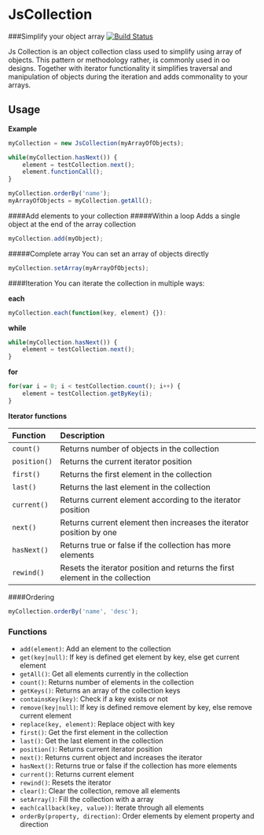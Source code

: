 JsCollection
============
###Simplify your object array
[![Build Status](https://travis-ci.org/oligus/JsCollection.svg?branch=master)](https://travis-ci.org/oligus/JsCollection)

Js Collection is an object collection class used to simplify using array of objects. This pattern or methodology rather, is commonly used in oo designs. Together with iterator functionality it simplifies traversal and manipulation of objects during the iteration and adds commonality to your arrays.

Usage
-----

**Example**
```javascript
myCollection = new JsCollection(myArrayOfObjects);

while(myCollection.hasNext()) {
    element = testCollection.next();
    element.functionCall();
}

myCollection.orderBy('name');
myArrayOfObjects = myCollection.getAll();


```

####Add elements to your collection
#####Within a loop
Adds a single object at the end of the array collection

```javascript
myCollection.add(myObject);
```
#####Complete array
You can set an array of objects directly
```javascript
myCollection.setArray(myArrayOfObjects);
```
####Iteration
You can iterate the collection in multiple ways:

**each**
```javascript
myCollection.each(function(key, element) {}):
```

**while**
```javascript
while(myCollection.hasNext()) {
    element = testCollection.next();
}
```
**for**
```javascript
for(var i = 0; i < testCollection.count(); i++) {
    element = testCollection.getByKey(i);
}
```
**Iterator functions**


| Function | Description |
| :------- | :---------- |
| `count()`  | Returns number of objects in the collection |
| `position()`  | Returns the current iterator position |
| `first()`  | Returns the first element in the collection |
| `last()`  | Returns the last element in the collection |
| `current()`  | Returns current element according to the iterator position |
| `next()`  | Returns current element then increases the iterator position by one |
| `hasNext()`  | Returns true or false if the collection has more elements |
| `rewind()`| Resets the iterator position and returns the first element in the collection |

####Ordering
```javascript
myCollection.orderBy('name', 'desc');
```

### Functions
 - `add(element)`: Add an element to the collection
 - `get(key|null)`: If key is defined get element by key, else get current element
 - `getAll()`: Get all elements currently in the collection
 - `count()`: Returns number of elements in the collection
 - `getKeys()`: Returns an array of the collection keys
 - `containsKey(key)`: Check if a key exists or not
 - `remove(key|null)`: If key is defined remove element by key, else remove current element
 - `replace(key, element)`: Replace object with key
 - `first()`: Get the first element in the collection
 - `last()`: Get the last element in the collection
 - `position()`: Returns current iterator position
 - `next()`: Returns current object and increases the iterator
 - `hasNext()`: Returns true or false if the collection has more elements
 - `current()`: Returns current element
 - `rewind()`: Resets the iterator
 - `clear()`: Clear the collection, remove all elements
 - `setArray()`: Fill the collection with a array
 - `each(callback(key, value))`: Iterate through all elements
 - `orderBy(property, direction)`: Order elements by element property and direction
 
